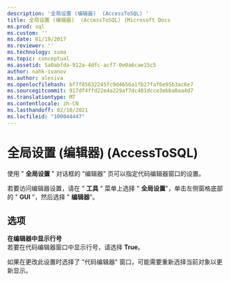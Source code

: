 ```yaml
---
description: '全局设置 (编辑器)  (AccessToSQL) '
title: 全局设置 (编辑器)  (AccessToSQL) |Microsoft Docs
ms.prod: sql
ms.custom: ''
ms.date: 01/19/2017
ms.reviewer: ''
ms.technology: ssma
ms.topic: conceptual
ms.assetid: 5a0abfda-912a-4dfc-acf7-0e0a6cae15c5
author: nahk-ivanov
ms.author: alexiva
ms.openlocfilehash: bf7f85632245fc9d4656a1fb27faf6e95b3ac6e7
ms.sourcegitcommit: 917df4ffd22e4a229af7dc481dcce3ebba0aa4d7
ms.translationtype: MT
ms.contentlocale: zh-CN
ms.lasthandoff: 02/10/2021
ms.locfileid: "100044447"
---
```

# <a name="global-settings-editor-accesstosql"></a>全局设置 (编辑器)  (AccessToSQL) 
使用 " **全局设置** " 对话框的 "编辑器" 页可以指定代码编辑器窗口的设置。  
  
若要访问编辑器设置，请在 " **工具** " 菜单上选择 " **全局设置**"，单击左侧窗格底部的 " **GUI** "，然后选择 " **编辑器**"。  
  
## <a name="options"></a>选项  
**在编辑器中显示行号**  
若要在代码编辑器窗口中显示行号，请选择 **True**。  
  
如果在更改此设置时选择了 "代码编辑器" 窗口，可能需要重新选择当前对象以更新显示。  
  
